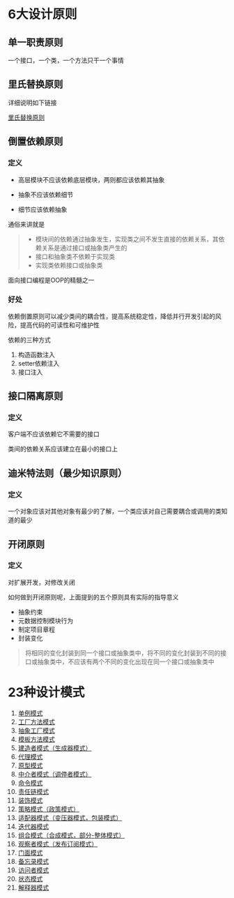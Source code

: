 # 6大设计原则
## 单一职责原则
一个接口，一个类，一个方法只干一个事情

## 里氏替换原则
详细说明如下链接

[里氏替换原则](https://weinh.github.io/design_patterns/docs/lsp)
## 倒置依赖原则
### 定义
* 高层模块不应该依赖底层模块，两则都应该依赖其抽象

* 抽象不应该依赖细节

* 细节应该依赖抽象

通俗来讲就是
>* 模块间的依赖通过抽象发生，实现类之间不发生直接的依赖关系，其依赖关系是通过接口或抽象类产生的
>* 接口和抽象类不依赖于实现类
>* 实现类依赖接口或抽象类

面向接口编程是OOP的精髓之一

### 好处
依赖倒置原则可以减少类间的耦合性，提高系统稳定性，降低并行开发引起的风险，提高代码的可读性和可维护性

依赖的三种方式
1. 构造函数注入
2. setter依赖注入
3. 接口注入

## 接口隔离原则
### 定义
客户端不应该依赖它不需要的接口

类间的依赖关系应该建立在最小的接口上

## 迪米特法则（最少知识原则）
### 定义
一个对象应该对其他对象有最少的了解，一个类应该对自己需要耦合或调用的类知道的最少

## 开闭原则
### 定义
对扩展开发，对修改关闭

如何做到开闭原则呢，上面提到的五个原则具有实际的指导意义
* 抽象约束
* 元数据控制模块行为
* 制定项目章程
* 封装变化
>将相同的变化封装到同一个接口或抽象类中，将不同的变化封装到不同的接口或抽象类中，不应该有两个不同的变化出现在同一个接口或抽象类中

# 23种设计模式
1. [单例模式](https://weinh.github.io/design_patterns/docs/singleton_pattern)
2. [工厂方法模式](https://weinh.github.io/design_patterns/docs/factory_method_pattern)
3. [抽象工厂模式](https://weinh.github.io/design_patterns/docs/abstract_factory_pattern)
4. [模板方法模式](https://weinh.github.io/design_patterns/docs/template_method_pattern)
5. [建造者模式（生成器模式）](https://weinh.github.io/design_patterns/docs/builder_pattern)
6. [代理模式](https://weinh.github.io/design_patterns/docs/proxy_pattern)
7. [原型模式](https://weinh.github.io/design_patterns/docs/prototype_pattern)
8. [中介者模式（调停者模式）](https://weinh.github.io/design_patterns/docs/mediator_pattern)
9. [命令模式](https://weinh.github.io/design_patterns/docs/command_pattern)
10. [责任链模式](https://weinh.github.io/design_patterns/docs/chain_responsibility_pattern)
11. [装饰模式](https://weinh.github.io/design_patterns/docs/decorator_pattern)
12. [策略模式（政策模式）](https://weinh.github.io/design_patterns/docs/strategy_pattern)
13. [适配器模式（变压器模式，包装模式）](https://weinh.github.io/design_patterns/docs/adapter_pattern)
14. [迭代器模式](https://weinh.github.io/design_patterns/docs/iterator_pattern)
15. [组合模式（合成模式，部分-整体模式）](https://weinh.github.io/design_patterns/docs/composite_pattern)
16. [观察者模式（发布订阅模式）](https://weinh.github.io/design_patterns/docs/observer_pattern)
17. [门面模式](https://weinh.github.io/design_patterns/docs/facade_pattern)
18. [备忘录模式](https://weinh.github.io/design_patterns/docs/memento_pattern)
19. [访问者模式](https://weinh.github.io/design_patterns/docs/visitor_pattern)
20. [状态模式](https://weinh.github.io/design_patterns/docs/status_pattern)
20. [解释器模式](https://weinh.github.io/design_patterns/docs/interpreter_pattern)